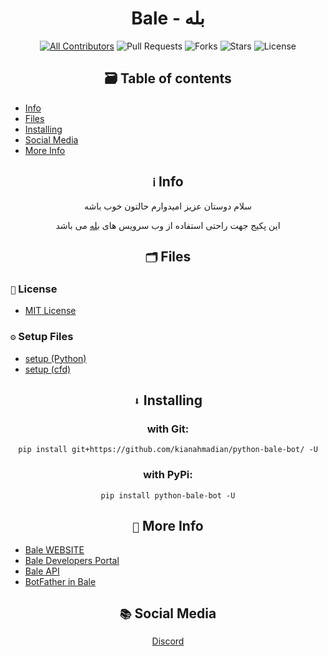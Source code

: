 <div align='center'>
<h1><b> Bale - بله</b></h1>

[![All Contributors](https://img.shields.io/github/contributors/kianahmadian/python-bale-bot)](#contributors-)
![Pull Requests](https://img.shields.io/github/issues-pr/kianahmadian/python-bale-bot?)
![Forks](https://img.shields.io/github/forks/kianahmadian/python-bale-bot)
![Stars](https://img.shields.io/github/stars/kianahmadian/python-bale-bot)
![License](https://img.shields.io/github/license/kianahmadian/python-bale-bot)
  
## 🗃 Table of contents
</div>

* [Info](https://github.com/kianahmadian/python-bale-bot/#%E2%84%B9-info)
* [Files](https://github.com/kianahmadian/python-bale-bot/#-files)
* [Installing](https://github.com/kianahmadian/python-bale-bot/#-installing)
* [Social Media](https://github.com/kianahmadian/python-bale-bot/#-social-media)
* [More Info](https://github.com/kianahmadian/python-bale-bot/#-more-info)


<div align='center'>

## `ℹ` Info 

سلام دوستان عزیز امیدوارم حالتون خوب باشه 

این پکیج جهت راحتی استفاده از وب سرویس های [بله](https://bale.ai/) می باشد

## `🗂` Files 

</div>

### `📜` License 
* [MIT License](https://github.com/kianahmadian/python-bale-bot//blob/main/LICENSE)

### `⚙` Setup Files 
* [setup (Python)](https://github.com/kianahmadian/python-bale-bot//blob/main/setup.py)
* [setup (cfd)](https://github.com/kianahmadian/python-bale-bot//blob/main/setup.cfd)


<div align='center'>

## `⬇` Installing 

### with Git:

```
pip install git+https://github.com/kianahmadian/python-bale-bot/ -U
```

### with PyPi:

```
pip install python-bale-bot -U
```

</div>

<div align='center'>

## `📡` More Info

</div>

* [Bale WEBSITE](https://bale.ai/)
* [Bale Developers Portal](https://devbale.ir/)
* [Bale API](https://devbale.ir/api/)
* [BotFather in Bale](https://ble.ir/@botfather)

<div align='center'>

## `📚` Social Media

<a href="https://discord.com/users/684748470799958033"> Discord </a>

</div>
